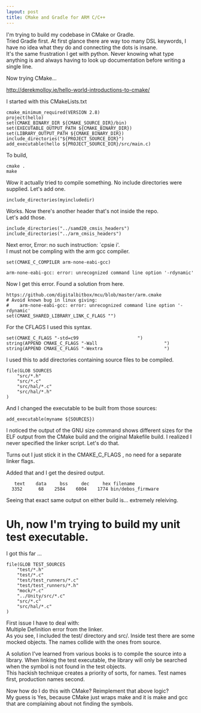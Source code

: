 ```yaml
---
layout: post
title: CMake and Gradle for ARM C/C++
---
```

  
I'm trying to build my codebase in CMake or Gradle.  
Tried Gradle first.  At first glance there are way too many DSL keywords,
I have no idea what they do and connecting the dots is insane.  
It's the same frustration I get with python.  Never knowing what type anything is
and always having to look up documentation before writing a single line.
  
Now trying CMake...
  
http://derekmolloy.ie/hello-world-introductions-to-cmake/
  
I started with this CMakeLists.txt
```
cmake_minimum_required(VERSION 2.8)
project(hello)
set(CMAKE_BINARY_DIR ${CMAKE_SOURCE_DIR}/bin)
set(EXECUTABLE_OUTPUT_PATH ${CMAKE_BINARY_DIR})
set(LIBRARY_OUTPUT_PATH ${CMAKE_BINARY_DIR})
include_directories("${PROJECT_SOURCE_DIR}")
add_executable(hello ${PROJECT_SOURCE_DIR}/src/main.c)
```
  
To build,
```
cmake .
make
```
  
Wow it actually tried to compile something.  No include directories were supplied.  Let's add one.
```
include_directories(myincludedir)
```
Works.  Now there's another header that's not inside the repo.  
Let's add those.
  
```
include_directories("../samd20_cmsis_headers")
include_directories("../arm_cmsis_headers")
```

Next error, Error: no such instruction: `cpsie i'.  
I must not be compling with the arm gcc compiler.  
```
set(CMAKE_C_COMPILER arm-none-eabi-gcc)
```
  
```
arm-none-eabi-gcc: error: unrecognized command line option '-rdynamic'
```
  
Now I get this error.  Found a solution from here.  
```
https://github.com/digitalbitbox/mcu/blob/master/arm.cmake
# Avoid known bug in linux giving: 
#    arm-none-eabi-gcc: error: unrecognized command line option '-rdynamic'
set(CMAKE_SHARED_LIBRARY_LINK_C_FLAGS "")
```
  
For the CFLAGS I used this syntax.
```
set(CMAKE_C_FLAGS "-std=c99                      ")
string(APPEND CMAKE_C_FLAGS "-Wall                         ")
string(APPEND CMAKE_C_FLAGS "-Wextra                       ")
```
  
I used this to add directories containing source files to be compiled.
```
file(GLOB SOURCES
    "src/*.h"
    "src/*.c"
    "src/hal/*.c"
    "src/hal/*.h"
)
```
And I changed the executable to be built from those sources:
```
add_executable(myname ${SOURCES})
```
  
I noticed the output of the GNU size command shows different sizes for the
ELF output from the CMake build and the original Makefile build.
  I realized I never specified the linker script.  Let's do that.
  
Turns out I just stick it in the CMAKE_C_FLAGS , no need for a separate linker flags.
  
Added that and I get the desired output.
```
   text    data     bss     dec     hex filename     
  3352      68    2584    6004    1774 bin/debos_firmware  
```
  
Seeing that exact same output on either build is... extremely releiving.
  
# Uh, now I'm trying to build my unit test executable.
  
I got this far ...
```
file(GLOB TEST_SOURCES
    "test/*.h"
    "test/*.c"
    "test/test_runners/*.c"
    "test/test_runners/*.h"
    "mock/*.c"
    "../Unity/src/*.c"
    "src/*.c"
    "src/hal/*.c"
)
```
  
First issue I have to deal with:  
Multiple Definition error from the linker.  
As you see, I included the test/ directory and src/.
Inside test there are some mocked objects.  The names collide with the ones from source.  
  
A solution I've learned from various books is to compile the source into a library.
When linking the test executable, the library will only be searched when the
symbol is not found in the test objects.  
This hackish technique creates a priority of sorts, for names.  Test names first, production names second.  

  
Now how do I do this with CMake?  Reimplement that above logic?  
My guess is Yes, because CMake just wraps make and it is make and gcc that are complaining
about not finding the symbols.  
